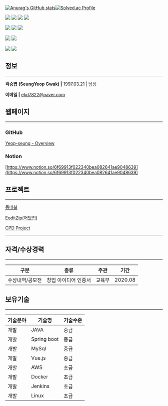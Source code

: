 [![Anurag's GitHub stats](https://github-readme-stats.vercel.app/api?username=Yeop-seung)](https://github.com/anuraghazra/github-readme-stats)[![Solved.ac Profile](http://mazassumnida.wtf/api/v2/generate_badge?boj=yeopwin)](https://solved.ac/yeopwin/)

<!-- IDE -->
<img src="https://img.shields.io/badge/Eclipse IDE-2C2255?style=flat&logo=Eclipse IDE&logoColor=white"/> <img src="https://img.shields.io/badge/IntelliJ IDEA-000000?style=flat&logo=IntelliJ IDEA&logoColor=white"/> <img src="https://img.shields.io/badge/Visual Studio-5C2D91?style=flat&logo=Visual Studio&logoColor=white"/> <img src="https://img.shields.io/badge/Visual Studio Code-007ACC?style=flat&logo=Visual Studio Code&logoColor=white"/>
<!-- Stack -->
<img src="https://img.shields.io/badge/Java-007396.svg?&style=flat&logo=Java&logoColor=white"/> <img src="https://img.shields.io/badge/Spring Boot-6DB33F?style=flat&logo=Spring Boot&logoColor=white"/> <img src="https://img.shields.io/badge/Spring-6DB33F?style=flat&logo=Spring&logoColor=white"/>

<img src="https://img.shields.io/badge/Linux-FCC624.svg?&style=flat&logo=Linux&logoColor=white"/>

<img src="https://img.shields.io/badge/MySQL-4479A1?style=flat&logo=MySQL&logoColor=white"/>

<img src="https://img.shields.io/badge/Vue.js-4FC08D?style=flat&logo=Vue.js&logoColor=white"/> <img src="https://img.shields.io/badge/Bootstrap-7952B3?style=flat&logo=Bootstrap&logoColor=white"/>

## 정보

---

**곽승엽** **(SeungYeop Gwak) |** 1997.03.21 | 남성

**이메일 |** ekd7822@naver.com

## **웹페이지**

---

### GitHub

[Yeop-seung - Overview](https://github.com/Yeop-seung)

### Notion

[https://www.notion.so/6f69913f022340bea082641ae9048639](https://www.notion.so/6f69913f022340bea082641ae9048639)

## 프로젝트

---

[동네북](https://www.notion.so/7be605c474844ecfb0809278c17baa7c)

[EoditZip(어딨집)](https://www.notion.so/EoditZip-7488b5f0551d4c519f8a04c4b1fffb6e)

[CPD Project](https://www.notion.so/CPD-Project-9edc7b4bb1a8466bbd18b975e587836a)

---

## **자격/수상경력**

---

| 구분 | 종류 | 주관 | 기간 |
| --- | --- | --- | --- |
| 수상내역/공모전 | 창업 아이디어 인증서 | 교육부 | 2020.08 |

## **보유기술**

---

| 기술분야 | 기술명 | 기술수준 |
| --- | --- | --- |
| 개발 | JAVA | 중급 |
| 개발 | Spring boot | 중급 |
| 개발 | MySql | 중급 |
| 개발 | Vue.js | 중급 |
| 개발 | AWS | 초급 |
| 개발 | Docker | 초급 |
| 개발 | Jenkins | 초급 |
| 개발 | Linux | 초급 |

<!--
**Yeop-seung/Yeop-seung** is a ✨ _special_ ✨ repository because its `README.md` (this file) appears on your GitHub profile.

Here are some ideas to get you started:

- 🔭 I’m currently working on ...
- 🌱 I’m currently learning ...
- 👯 I’m looking to collaborate on ...
- 🤔 I’m looking for help with ...
- 💬 Ask me about ...
- 📫 How to reach me: ...
- 😄 Pronouns: ...
- ⚡ Fun fact: ...
-->
